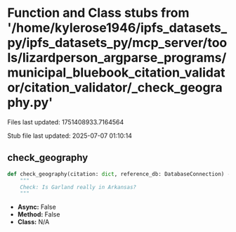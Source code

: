 # Function and Class stubs from '/home/kylerose1946/ipfs_datasets_py/ipfs_datasets_py/mcp_server/tools/lizardperson_argparse_programs/municipal_bluebook_citation_validator/citation_validator/_check_geography.py'

Files last updated: 1751408933.7164564

Stub file last updated: 2025-07-07 01:10:14

## check_geography

```python
def check_geography(citation: dict, reference_db: DatabaseConnection) -> str | None:
    """
    Check: Is Garland really in Arkansas?
    """
```
* **Async:** False
* **Method:** False
* **Class:** N/A
